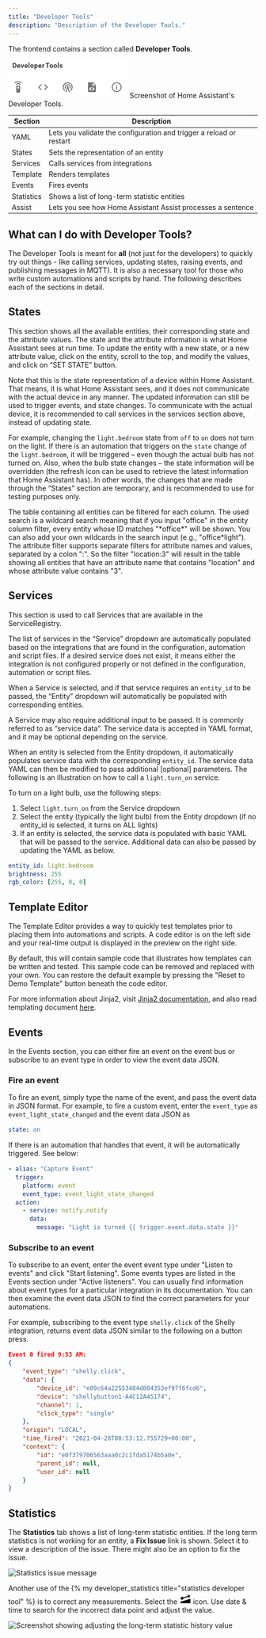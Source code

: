 ```yaml
---
title: "Developer Tools"
description: "Description of the Developer Tools."
---
```


The frontend contains a section called **Developer Tools**.

<p class='img'>
<img src='/images/screenshots/developer-tools.png' />
Screenshot of Home Assistant's Developer Tools.
</p>

| Section    |Description                                                          |
| ---------- |---------------------------------------------------------------------|
| YAML       | Lets you validate the configuration and trigger a reload or restart |
| States     | Sets the representation of an entity                                |
| Services   | Calls services from integrations                                    |
| Template   | Renders templates                                                   |
| Events     | Fires events                                                        |
| Statistics | Shows a list of long-term statistic entities                        |
| Assist     | Lets you see how Home Assistant Assist processes a sentence         |

## What can I do with Developer Tools?

The Developer Tools is meant for **all** (not just for the developers) to quickly try out things - like calling services, updating states, raising events, and publishing messages in MQTT). It is also a necessary tool for those who write custom automations and scripts by hand. The following describes each of the sections in detail.

## States

This section shows all the available entities, their corresponding state and the attribute values. The state and the attribute information is what Home Assistant sees at run time. To update the entity with a new state, or a new attribute value, click on the entity, scroll to the top, and modify the values, and click on “SET STATE” button.

Note that this is the state representation of a device within Home Assistant. That means, it is what Home Assistant sees, and it does not communicate with the actual device in any manner. The updated information can still be used to trigger events, and state changes. To communicate with the actual device, it is recommended to call services in the services section above, instead of updating state.

For example, changing the `light.bedroom` state from `off` to `on` does not turn on the light. If there is an automation that triggers on the `state` change of the `light.bedroom`, it will be triggered – even though the actual bulb has not turned on. Also, when the bulb state changes – the state information will be overridden (the refresh icon can be used to retrieve the latest information that Home Assistant has). In other words, the changes that are made through the “States” section are temporary, and is recommended to use for testing purposes only.

The table containing all entities can be filtered for each column. The used search is a wildcard search meaning that if you input "office" in the entity column filter, every entity whose ID matches "\*office\*" will be shown. You can also add your own wildcards in the search input (e.g., "office\*light").
The attribute filter supports separate filters for attribute names and values, separated by a colon ":". So the filter "location:3" will result in the table showing all entities that have an attribute name that contains "location" and whose attribute value contains "3".

## Services

This section is used to call Services that are available in the ServiceRegistry.

The list of services in the “Service” dropdown are automatically populated based on the integrations that are found in the configuration, automation and script files.  If a desired service does not exist, it means either the integration is not configured properly or not defined in the configuration, automation or script files.

When a Service is selected, and if that service requires an `entity_id` to be passed, the “Entity” dropdown will automatically be populated with corresponding entities.

A Service may also require additional input to be passed. It is commonly referred to as “service data”. The service data is accepted in YAML format, and it may be optional depending on the service.

When an entity is selected from the Entity dropdown, it automatically populates service data with the corresponding `entity_id`. The service data YAML can then be modified to pass additional \[optional\] parameters. The following is an illustration on how to call a `light.turn_on` service.

To turn on a light bulb, use the following steps:
1.	Select `light.turn_on` from the Service dropdown
2.	Select the entity (typically the light bulb) from the Entity dropdown (if no entity_id is selected, it turns on ALL lights)
3.	If an entity is selected, the service data is populated with basic YAML that will be passed to the service. Additional data can also be passed by updating the YAML as below.

```yaml
entity_id: light.bedroom
brightness: 255
rgb_color: [255, 0, 0]
```

## Template Editor

The Template Editor provides a way to quickly test templates prior to placing them into automations and scripts. A code editor is on the left side and your real-time output is displayed in the preview on the right side.

By default, this will contain sample code that illustrates how templates can be written and tested. This sample code can be removed and replaced with your own. You can restore the default example by pressing the "Reset to Demo Template" button beneath the code editor.

For more information about Jinja2, visit [Jinja2 documentation](https://jinja.palletsprojects.com/en/latest/templates/), and also read templating document [here](/docs/configuration/templating).

## Events

In the Events section, you can either fire an event on the event bus or subscribe to an event type in order to view the event data JSON.

### Fire an event

To fire an event, simply type the name of the event, and pass the event data in JSON format.
For example, to fire a custom event, enter the `event_type` as `event_light_state_changed` and the event data JSON as

```yaml
state: on
```

If there is an automation that handles that event, it will be automatically triggered. See below:

```yaml
- alias: "Capture Event"
  trigger:
    platform: event
    event_type: event_light_state_changed
  action:
    - service: notify.notify
      data:
        message: "Light is turned {{ trigger.event.data.state }}"
```

### Subscribe to an event

To subscribe to an event, enter the event event type under "Listen to events" and click "Start listening". Some events types are listed in the Events section under "Active listeners". You can usually find information about event types for a particular integration in its documentation. You can then examine the event data JSON to find the correct parameters for your automations.

For example, subscribing to the event type `shelly.click` of the Shelly integration, returns event data JSON similar to the following on a button press.

```json
Event 0 fired 9:53 AM:
{
    "event_type": "shelly.click",
    "data": {
        "device_id": "e09c64a22553484d804353ef97f6fcd6",
        "device": "shellybutton1-A4C12A45174",
        "channel": 1,
        "click_type": "single"
    },
    "origin": "LOCAL",
    "time_fired": "2021-04-28T08:53:12.755729+00:00",
    "context": {
        "id": "e0f379706563aaa0c2c1fda5174b5a0e",
        "parent_id": null,
        "user_id": null
    }
}
```

## Statistics

The **Statistics** tab shows a list of long-term statistic entities. If the long term statistics is not working for an entity, a **Fix Issue** link is shown. Select it to view a description of the issue. There might also be an option to fix the issue.

![Statistics issue message](/images/docs/developer-tools/statistics_issue.png)

Another use of the {% my developer_statistics title="statistics developer tool" %} is to correct any measurements. Select the
<svg width="24" height="24" viewBox="0 0 24 24"><path d="M22,13V22H2V19L22,13M21.68,7.06L16.86,4.46L17.7,7.24L7.58,10.24C6.63,8.95 4.82,8.67 3.53,9.62C2.24,10.57 1.96,12.38 2.91,13.67C3.85,14.97 5.67,15.24 6.96,14.29C7.67,13.78 8.1,12.97 8.14,12.09L18.26,9.09L19.1,11.87L21.68,7.06Z" /></svg>
icon. Use date & time to search for the incorrect data point and adjust the value.

![Screenshot showing adjusting the long-term statistic history value](/images/blog/2022-04/adjust-statistics.png)
